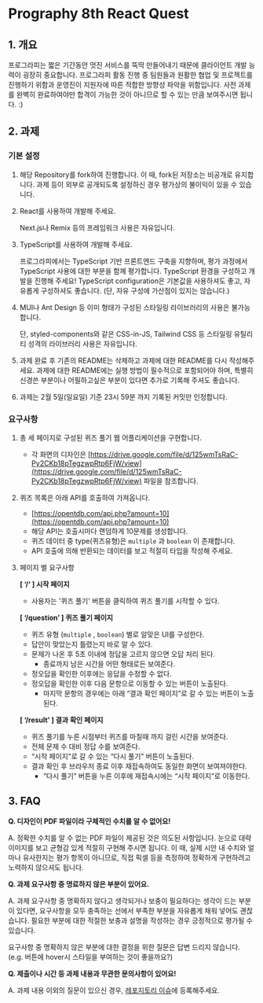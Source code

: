 # **Prography 8th React Quest**

## 1. 개요

프로그라피는 짧은 기간동안 멋진 서비스를 뚝딱 만들어내기 때문에 클라이언트 개발 능력이 굉장히 중요합니다. 프로그라피 활동 진행 중 팀원들과 원활한 협업 및 프로젝트를 진행하기 위함과 운영진이 지원자에 따른 적합한 방향성 파악을 위함입니다. 사전 과제를 완벽히 완료하여야만 합격이 가능한 것이 아니므로 할 수 있는 만큼 보여주시면 됩니다. :)

## 2. 과제

### 기본 설정

1. 해당 Repository를 fork하여 진행합니다.
   이 때, fork된 저장소는 비공개로 유지합니다. 과제 등이 외부로 공개되도록 설정하신 경우 평가상의 불이익이 있을 수 있습니다.
2. React를 사용하여 개발해 주세요.

   Next.js나 Remix 등의 프레임워크 사용은 자유입니다.

3. TypeScript를 사용하여 개발해 주세요.

   프로그라피에서는 TypeScript 기반 프론트엔드 구축을 지향하며, 평가 과정에서 TypeScript 사용에 대한 부분을 함께 평가합니다. TypeScript 환경을 구성하고 개발을 진행해 주세요! TypeScript configuration은 기본값을 사용하셔도 좋고, 자유롭게 구성하셔도 좋습니다. (단, 자유 구성에 가산점이 있지는 않습니다.)

4. MUI나 Ant Design 등 이미 형태가 구성된 스타일링 라이브러리의 사용은 불가능합니다.

   단, styled-components와 같은 CSS-in-JS, Tailwind CSS 등 스타일링 유틸리티 성격의 라이브러리 사용은 자유입니다.

5. 과제 완료 후 기존의 README는 삭제하고 과제에 대한 README를 다시 작성해주세요. 과제에 대한 README에는 실행 방법이 필수적으로 포함되어야 하며, 특별히 신경쓴 부분이나 어필하고싶은 부분이 있다면 추가로 기록해 주셔도 좋습니다.

6. 과제는 2월 5일(일요일) 기준 23시 59분 까지 기록된 커밋만 인정합니다.

### 요구사항

1. 총 세 페이지로 구성된 퀴즈 풀기 웹 어플리케이션을 구현합니다.

   - 각 화면의 디자인은 [https://drive.google.com/file/d/125wmTsRaC-Py2CKb18pTegzwpRtp6FjW/view](https://drive.google.com/file/d/125wmTsRaC-Py2CKb18pTegzwpRtp6FjW/view) 파일을 참조합니다.

2. 퀴즈 목록은 아래 API를 호출하여 가져옵니다.

   - [https://opentdb.com/api.php?amount=10](https://opentdb.com/api.php?amount=10)
   - 해당 API는 호출시마다 랜덤하게 10문제를 생성합니다.
   - 퀴즈 데이터 중 type(퀴즈유형)은 `multiple` 과 `boolean` 이 존재합니다.
   - API 호출에 의해 반환되는 데이터를 보고 적절히 타입을 작성해 주세요.

3. 페이지 별 요구사항

   **[ ‘/‘ ] 시작 페이지**

   - 사용자는 '퀴즈 풀기' 버튼을 클릭하여 퀴즈 풀기를 시작할 수 있다.

   **[ ‘/question’ ] 퀴즈 풀기 페이지**

   - 퀴즈 유형 (`multiple` , `boolean`) 별로 알맞은 UI를 구성한다.
   - 답안이 맞았는지 틀렸는지 바로 알 수 있다.
   - 문제가 나온 후 5초 이내에 정답을 고르지 않으면 오답 처리 된다.
     - 종료까지 남은 시간을 어떤 형태로든 보여준다.
   - 정오답을 확인한 이후에는 응답을 수정할 수 없다.
   - 정오답을 확인한 이후 다음 문항으로 이동할 수 있는 버튼이 노출된다.
     - 마지막 문항의 경우에는 아래 “결과 확인 페이지”로 갈 수 있는 버튼이 노출된다.

   **[ ‘/result’ ] 결과 확인 페이지**

   - 퀴즈 풀기를 누른 시점부터 퀴즈를 마칠때 까지 걸린 시간을 보여준다.
   - 전체 문제 수 대비 정답 수를 보여준다.
   - “시작 페이지”로 갈 수 있는 “다시 풀기” 버튼이 노출된다.
   - 결과 확인 후 브라우저 종료 이후 재접속하여도 동일한 화면이 보여져야한다.
     - “다시 풀기” 버튼을 누른 이후에 재접속시에는 “시작 페이지”로 이동한다.

## 3. FAQ

**Q. 디자인이 PDF 파일이라 구체적인 수치를 알 수 없어요!**

A. 정확한 수치를 알 수 없는 PDF 파일이 제공된 것은 의도된 사항입니다. 눈으로 대략 이미지를 보고 균형감 있게 적절히 구현해 주시면 됩니다. 이 때, 실제 시안 내 수치와 얼마나 유사한지는 평가 항목이 아니므로, 직접 픽셀 등을 측정하여 정확하게 구현하려고 노력하지 않으셔도 됩니다.

**Q. 과제 요구사항 중 명료하지 않은 부분이 있어요.**

A. 과제 요구사항 중 명확하지 않다고 생각되거나 보충이 필요하다는 생각이 드는 부분이 있다면, 요구사항을 모두 충족하는 선에서 부족한 부분을 자유롭게 채워 넣어도 괜찮습니다. 필요한 부분에 대한 적절한 보충과 설명을 작성하는 경우 긍정적으로 평가될 수 있습니다.

요구사항 중 명확하지 않은 부분에 대한 결정을 위한 질문은 답변 드리지 않습니다. (e.g. 버튼에 hover시 스타일을 부여하는 것이 좋을까요?)

**Q. 제출이나 시간 등 과제 내용과 무관한 문의사항이 있어요!**

A. 과제 내용 이외의 질문이 있으신 경우, [레포지토리 이슈](https://github.com/prography-quest/8th-react-quest/issues/1)에 등록해주세요.

